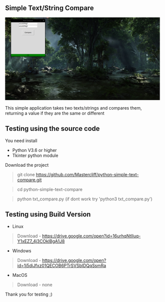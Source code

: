 ## Simple Text/String Compare

![Image](./image.png)


This simple application takes two texts/strings and compares them, returning a value if they are the same or different
## Testing using the source code
You need install
- Python      V3.6  or higher
- Tkinter python module

Download the project
> git clone https://github.com/Mastercliff/python-simple-text-compare.git

> cd python-simple-text-compare

> python txt_compare.py (if dont work try 'python3 txt_compare.py')

## Testing using Build Version

- Linux
> Download - https://drive.google.com/open?id=16urhqNtIIuq-Y1xEZ7_4j3COkIBgA1J8

- Windows
> Download - https://drive.google.com/open?id=1j5diJfxz01QECOB6PTrSVSbIDQqSsmRa

- MacOS
> Download - none



Thank you for testing ;)